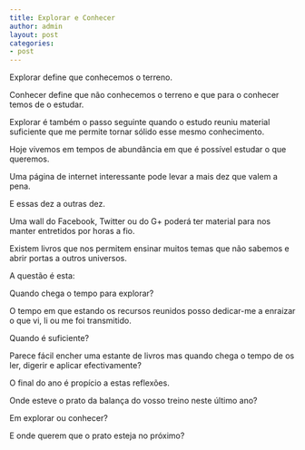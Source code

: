 ```yaml
---
title: Explorar e Conhecer
author: admin
layout: post
categories:
- post
---
```

Explorar define que conhecemos o terreno.

Conhecer define que não conhecemos o terreno e que para o conhecer temos de o estudar.

Explorar é também o passo seguinte quando o estudo reuniu material suficiente que me permite tornar sólido esse mesmo conhecimento.

Hoje vivemos em tempos de abundância em que é possível estudar o que queremos.

Uma página de internet interessante pode levar a mais dez que valem a pena.

E essas dez a outras dez.

Uma wall do Facebook, Twitter ou do G+ poderá ter material para nos manter entretidos por horas a fio.

Existem livros que nos permitem ensinar muitos temas que não sabemos e abrir portas a outros universos.

A questão é esta:

Quando chega o tempo para explorar?

O tempo em que estando os recursos reunidos posso dedicar-me a enraizar o que vi, li ou me foi transmitido.

Quando é suficiente?

Parece fácil encher uma estante de livros mas quando chega o tempo de os ler, digerir e aplicar efectivamente?

O final do ano é propício a estas reflexões.

Onde esteve o prato da balança do vosso treino neste último ano?

Em explorar ou conhecer?

E onde querem que o prato esteja no próximo?
